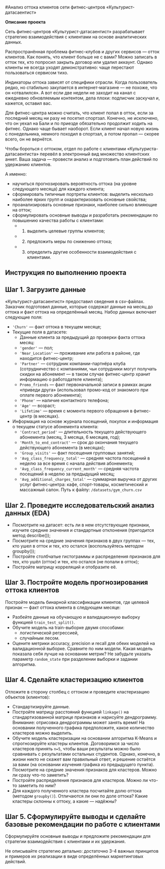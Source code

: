 #Анализ оттока клиентов сети фитнес-центров «Культурист-датасаентист»

**Описание проекта**

Сеть фитнес-центров «Культурист-датасаентист» разрабатывает стратегию взаимодействия с клиентами на основе аналитических данных.

Распространённая проблема фитнес-клубов и других сервисов — отток клиентов. Как понять, что клиент больше не с вами? Можно записать в отток тех, кто попросил закрыть договор или удалил аккаунт. Однако клиенты не всегда уходят демонстративно: чаще перестают пользоваться сервисом тихо.

Индикаторы оттока зависят от специфики отрасли. Когда пользователь редко, но стабильно закупается в интернет-магазине — не похоже, что он «отвалился». А вот если две недели не заходит на канал с ежедневно обновляемым контентом, дела плохи: подписчик заскучал и, кажется, оставил вас.

Для фитнес-центра можно считать, что клиент попал в отток, если за последний месяц ни разу не посетил спортзал. Конечно, не исключено, что он уехал на Бали и по приезде обязательно продолжит ходить на фитнес. Однако чаще бывает наоборот. Если клиент начал новую жизнь с понедельника, немного походил в спортзал, а потом пропал — скорее всего, он не вернётся.

Чтобы бороться с оттоком, отдел по работе с клиентами «Культуриста-датасаентиста» перевёл в электронный вид множество клиентских анкет. Ваша задача — провести анализ и подготовить план действий по удержанию клиентов.

А именно:
* научиться прогнозировать вероятность оттока (на уровне следующего месяца) для каждого клиента; 
* сформировать типичные портреты клиентов: выделить несколько наиболее ярких групп и охарактеризовать основные свойства; 
* проанализировать основные признаки, наиболее сильно влияющие на отток;
* сформулировать основные выводы и разработать рекомендации по повышению качества работы с клиентами:
    * 1) выделить целевые группы клиентов;
    * 2) предложить меры по снижению оттока;
    * 3) определить другие особенности взаимодействия с клиентами.

## Инструкция по выполнению проекта
## Шаг 1. Загрузите данные

«Культурист-датасаентист» предоставил сведения в csv-файлах. Заказчик подготовил данные, которые содержат данные на месяц до оттока и факт оттока на определённый месяц. Набор данных включает следующие поля:
* `'Churn'` — факт оттока в текущем месяце;
* Текущие поля в датасете:
    * Данные клиента за предыдущий до проверки факта оттока месяц:
    * `'gender'` — пол;
    * `'Near_Location'` — проживание или работа в районе, где находится фитнес-центр;
    * `'Partner'` — сотрудник компании-партнёра клуба (сотрудничество с компаниями, чьи сотрудники могут получать скидки на абонемент — в таком случае фитнес-центр хранит информацию о работодателе клиента);
    * `Promo_friends` — факт первоначальной записи в рамках акции «приведи друга» (использовал промо-код от знакомого при оплате первого абонемента);
    * `'Phone'` — наличие контактного телефона;
    * `'Age'` — возраст;
    * `'Lifetime'` — время с момента первого обращения в фитнес-центр (в месяцах).
* Информация на основе журнала посещений, покупок и информация о текущем статусе абонемента клиента:
    * `'Contract_period'` — длительность текущего действующего абонемента (месяц, 3 месяца, 6 месяцев, год);
    * `'Month_to_end_contract'` — срок до окончания текущего действующего абонемента (в месяцах);
    * `'Group_visits'` — факт посещения групповых занятий;
    * `'Avg_class_frequency_total'` — средняя частота посещений в неделю за все время с начала действия абонемента;
    * `'Avg_class_frequency_current_month'` — средняя частота посещений в неделю за предыдущий месяц;
    * `'Avg_additional_charges_total'` — суммарная выручка от других услуг фитнес-центра: кафе, спорт-товары, косметический и массажный салон.
Путь к файлу: `/datasets/gym_churn.csv`

## Шаг 2. Проведите исследовательский анализ данных (EDA)
* Посмотрите на датасет: есть ли в нем отсутствующие признаки, изучите средние значения и стандартные отклонения (пригодится метод describe());
* Посмотрите на средние значения признаков в двух группах — тех, кто ушел в отток и тех, кто остался (воспользуйтесь методом groupby());
* Постройте столбчатые гистограммы и распределения признаков для тех, кто ушёл (отток) и тех, кто остался (не попали в отток);
* Постройте матрицу корреляций и отобразите её.
## Шаг 3. Постройте модель прогнозирования оттока клиентов
Постройте модель бинарной классификации клиентов, где целевой признак — факт оттока клиента в следующем месяце:
* Разбейте данные на обучающую и валидационную выборку функцией `train_test_split()`.
* Обучите модель на train-выборке двумя способами:
    * логистической регрессией,
    * случайным лесом.
* Оцените метрики accuracy, precision и recall для обеих моделей на валидационной выборке. Сравните по ним модели. Какая модель показала себя лучше на основании метрик?
Не забудьте указать параметр `random_state` при разделении выборки и задании алгоритма.

## Шаг 4. Сделайте кластеризацию клиентов
Отложите в сторону столбец с оттоком и проведите кластеризацию объектов (клиентов):
* Стандартизируйте данные.
* Постройте матрицу расстояний функцией `linkage()` на стандартизованной матрице признаков и нарисуйте дендрограмму. Внимание: отрисовка дендрограммы может занять время! На основании полученного графика предположите, какое количество кластеров можно выделить.
* Обучите модель кластеризации на основании алгоритма K-Means и спрогнозируйте кластеры клиентов. Договоримся за число кластеров принять `n=5`, чтобы ваши результаты можно было сравнивать с результатами остальных студентов. Однако, конечно, в жизни никто не скажет вам правильный ответ, и решение остаётся за вами (на основании изучения графика из предыдущего пункта).
* Посмотрите на средние значения признаков для кластеров. Можно ли сразу что-то заметить?
* Постройте распределения признаков для кластеров. Можно ли что-то заметить по ним?
* Для каждого полученного кластера посчитайте долю оттока (методом `groupby()`). Отличаются ли они по доле оттока? Какие кластеры склонны к оттоку, а какие — надёжны?

## Шаг 5. Сформулируйте выводы и сделайте базовые рекомендации по работе с клиентами
Сформулируйте основные выводы и предложите рекомендации для стратегии взаимодействия с клиентами и их удержания.

Не описывайте стратегию детально: достаточно 3-4 важных принципов и примеров их реализации в виде определённых маркетинговых действий.

